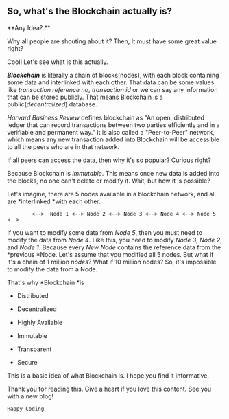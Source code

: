 ## So, what's the Blockchain actually is?

**Any Idea? **

Why all people are shouting about it? Then, It must have some great value right? 

Cool! Let's see what is this actually. 

***Blockchain*** is literally a chain of blocks(nodes), with each block containing some data and interlinked with each other. That data can be some values like *transaction reference no*, *transaction id* or we can say any information that can be stored publicly. That means Blockchain is a public(*decentralized*) database. 

*Harvard Business Review* defines blockchain as "An open, distributed ledger that can record transactions between two parties efficiently and in a verifiable and permanent way." It is also called a "Peer-to-Peer" network, which means any new transaction added into Blockchain will be accessible to all the peers who are in that network. 

If all peers can access the data, then why it's so popular? Curious right? 

Because Blockchain is *immutable*. This means once new data is added into the blocks, no one can't delete or modify it. Wait, but how it is possible? 

Let's imagine, there are 5 nodes available in a blockchain network, and all are *interlinked *with each other.  

            <-->  Node 1 <--> Node 2 <--> Node 3 <--> Node 4 <--> Node 5 <--> 

If you want to modify some data from *Node 5*, then you must need to modify the data from *Node 4*. Like this, you need to modify *Node 3*, *Node 2*, and *Node 1*. Because every *New Node* contains the reference data from the *previous *Node. Let's assume that you modified all 5 nodes. But what if it's a chain of 1 million *nodes*? What if 10 million nodes? So, it's impossible to modify the data from a Node. 

That's why *Blockchain *is

- Distributed

- Decentralized

- Highly Available 

- Immutable

- Transparent

- Secure

This is a basic idea of what Blockchain is. I hope you find it informative.

Thank you for reading this. Give a heart if you love this content. See you with a new blog!

```
Happy Coding
```










